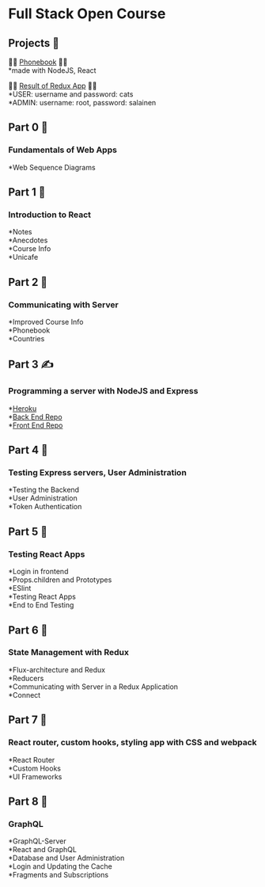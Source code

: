 # Full Stack Open Course  

  
## Projects :gem:      
:gem::gem:  [Phonebook](https://backendforfullstack.herokuapp.com/)   :gem::gem:    
*made with NodeJS, React  

:gem::gem:  [Result of Redux App](https://fullstack-redux-styling.herokuapp.com/)   :gem::gem:    
*USER: username and password: cats  
*ADMIN: username: root, password: salainen  

## Part 0 :eyes:  
### Fundamentals of Web Apps
*Web Sequence Diagrams   
    
## Part 1 :high_brightness: 
### Introduction to React
*Notes  
*Anecdotes    
*Course Info    
*Unicafe   
    
## Part 2 :house_with_garden:  
### Communicating with Server
*Improved Course Info  
*Phonebook  
*Countries  
    
## Part 3 :writing_hand:   
### Programming a server with NodeJS and Express  
*[Heroku](https://backendforfullstack.herokuapp.com/)   
*[Back End Repo](https://github.com/ruskollin/backend3)  
*[Front End Repo](https://github.com/ruskollin/Full-Stack/tree/master/Part%202/phonebook)  

## Part 4 :volcano: 
### Testing Express servers, User Administration
*Testing the Backend  
*User Administration    
*Token Authentication     

## Part 5 :brain:
### Testing React Apps
*Login in frontend  
*Props.children and Prototypes  
*ESlint  
*Testing React Apps  
*End to End Testing

## Part 6 :deciduous_tree:
### State Management with Redux
*Flux-architecture and Redux  
*Reducers    
*Communicating with Server in a Redux Application  
*Connect

## Part 7 :hatched_chick:  
### React router, custom hooks, styling app with CSS and webpack  
*React Router  
*Custom Hooks  
*UI Frameworks  

## Part 8 :balloon:  
### GraphQL  
*GraphQL-Server  
*React and GraphQL   
*Database and User Administration    
*Login and Updating the Cache    
*Fragments and Subscriptions    





